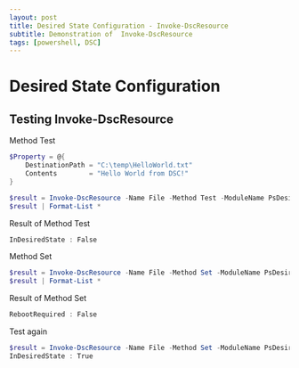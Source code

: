 ```yaml
---
layout: post
title: Desired State Configuration - Invoke-DscResource
subtitle: Demonstration of  Invoke-DscResource
tags: [powershell, DSC]
---
```


# Desired State Configuration

## Testing Invoke-DscResource

Method Test
```powershell
$Property = @{
    DestinationPath = "C:\temp\HelloWorld.txt"
    Contents        = "Hello World from DSC!"
}

$result = Invoke-DscResource -Name File -Method Test -ModuleName PsDesiredStateConfiguration -Property $Property -Verbose
$result | Format-List *
```

Result of Method Test
```powershell
InDesiredState : False
```


Method Set
```powershell
$result = Invoke-DscResource -Name File -Method Set -ModuleName PsDesiredStateConfiguration -Property $Property -Verbose
$result | Format-List *
```

Result of Method Set
```powershell
RebootRequired : False
```


Test again
```powershell
$result = Invoke-DscResource -Name File -Method Set -ModuleName PsDesiredStateConfiguration -Property $Property -Verbose
InDesiredState : True
```

